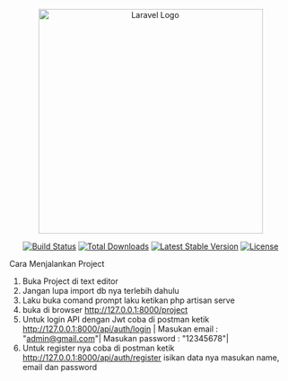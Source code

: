 <p align="center"><a href="https://laravel.com" target="_blank"><img src="https://raw.githubusercontent.com/laravel/art/master/logo-lockup/5%20SVG/2%20CMYK/1%20Full%20Color/laravel-logolockup-cmyk-red.svg" width="400" alt="Laravel Logo"></a></p>

<p align="center">
<a href="https://travis-ci.org/laravel/framework"><img src="https://travis-ci.org/laravel/framework.svg" alt="Build Status"></a>
<a href="https://packagist.org/packages/laravel/framework"><img src="https://img.shields.io/packagist/dt/laravel/framework" alt="Total Downloads"></a>
<a href="https://packagist.org/packages/laravel/framework"><img src="https://img.shields.io/packagist/v/laravel/framework" alt="Latest Stable Version"></a>
<a href="https://packagist.org/packages/laravel/framework"><img src="https://img.shields.io/packagist/l/laravel/framework" alt="License"></a>
</p>

Cara Menjalankan Project

1. Buka Project di text editor 
2. Jangan lupa import db nya terlebih dahulu
3. Laku buka comand prompt laku ketikan php artisan serve 
4. buka di browser http://127.0.0.1:8000/project
5. Untuk login API dengan Jwt coba di postman ketik http://127.0.0.1:8000/api/auth/login |
   Masukan email : "admin@gmail.com"|
   Masukan password : "12345678"|
6. Untuk register nya  coba di postman ketik http://127.0.0.1:8000/api/auth/register
   isikan data nya masukan name, email dan password
